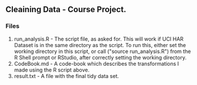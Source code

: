 ## Cleaining Data - Course Project.
### Files 
1. run_analysis.R - The script file, as asked for. This will work if UCI HAR Dataset is in the same directory as the script. To run this, either set the working directory in this script, or call ("source run_analysis.R") from the R Shell prompt or RStudio, after correctly setting the working directory.
2. CodeBook.md - A code-book which describes the transformations I made using the R script above.
3. result.txt - A file with the final tidy data set.
